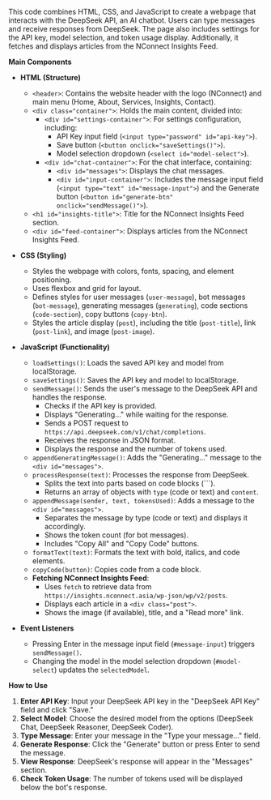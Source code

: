 This code combines HTML, CSS, and JavaScript to create a webpage that interacts with the DeepSeek API, an AI chatbot. Users can type messages and receive responses from DeepSeek. The page also includes settings for the API key, model selection, and token usage display. Additionally, it fetches and displays articles from the NConnect Insights Feed.

**Main Components**

* **HTML (Structure)**
    * `<header>`:  Contains the website header with the logo (NConnect) and main menu (Home, About, Services, Insights, Contact).
    * `<div class="container">`: Holds the main content, divided into:
        * `<div id="settings-container">`:  For settings configuration, including:
            * API Key input field (`<input type="password" id="api-key">`).
            * Save button (`<button onclick="saveSettings()">`).
            * Model selection dropdown (`<select id="model-select">`).
        * `<div id="chat-container">`: For the chat interface, containing:
            * `<div id="messages">`: Displays the chat messages.
            * `<div id="input-container">`:  Includes the message input field (`<input type="text" id="message-input">`) and the Generate button (`<button id="generate-btn" onclick="sendMessage()">`).
    * `<h1 id="insights-title">`:  Title for the NConnect Insights Feed section.
    * `<div id="feed-container">`: Displays articles from the NConnect Insights Feed.

* **CSS (Styling)**
    * Styles the webpage with colors, fonts, spacing, and element positioning.
    * Uses flexbox and grid for layout.
    * Defines styles for user messages (`user-message`), bot messages (`bot-message`), generating messages (`generating`), code sections (`code-section`), copy buttons (`copy-btn`).
    * Styles the article display (`post`), including the title (`post-title`), link (`post-link`), and image (`post-image`).

* **JavaScript (Functionality)**
    * `loadSettings()`: Loads the saved API key and model from localStorage.
    * `saveSettings()`: Saves the API key and model to localStorage.
    * `sendMessage()`: Sends the user's message to the DeepSeek API and handles the response.
        * Checks if the API key is provided.
        * Displays "Generating..." while waiting for the response.
        * Sends a POST request to `https://api.deepseek.com/v1/chat/completions`.
        * Receives the response in JSON format.
        * Displays the response and the number of tokens used.
    * `appendGeneratingMessage()`: Adds the "Generating..." message to the `<div id="messages">`.
    * `processResponse(text)`: Processes the response from DeepSeek.
        * Splits the text into parts based on code blocks (```).
        * Returns an array of objects with `type` (code or text) and `content`.
    * `appendMessage(sender, text, tokensUsed)`:  Adds a message to the `<div id="messages">`.
        * Separates the message by type (code or text) and displays it accordingly.
        * Shows the token count (for bot messages).
        * Includes "Copy All" and "Copy Code" buttons.
    * `formatText(text)`: Formats the text with bold, italics, and code elements.
    * `copyCode(button)`: Copies code from a code block.
    * **Fetching NConnect Insights Feed**:
        * Uses `fetch` to retrieve data from `https://insights.nconnect.asia/wp-json/wp/v2/posts`.
        * Displays each article in a `<div class="post">`.
        * Shows the image (if available), title, and a "Read more" link.

* **Event Listeners**
    * Pressing Enter in the message input field (`#message-input`) triggers `sendMessage()`.
    * Changing the model in the model selection dropdown (`#model-select`) updates the `selectedModel`.


**How to Use**

1. **Enter API Key**:  Input your DeepSeek API key in the "DeepSeek API Key" field and click "Save."
2. **Select Model**: Choose the desired model from the options (DeepSeek Chat, DeepSeek Reasoner, DeepSeek Coder).
3. **Type Message**: Enter your message in the "Type your message..." field.
4. **Generate Response**: Click the "Generate" button or press Enter to send the message.
5. **View Response**: DeepSeek's response will appear in the "Messages" section.
6. **Check Token Usage**: The number of tokens used will be displayed below the bot's response.
